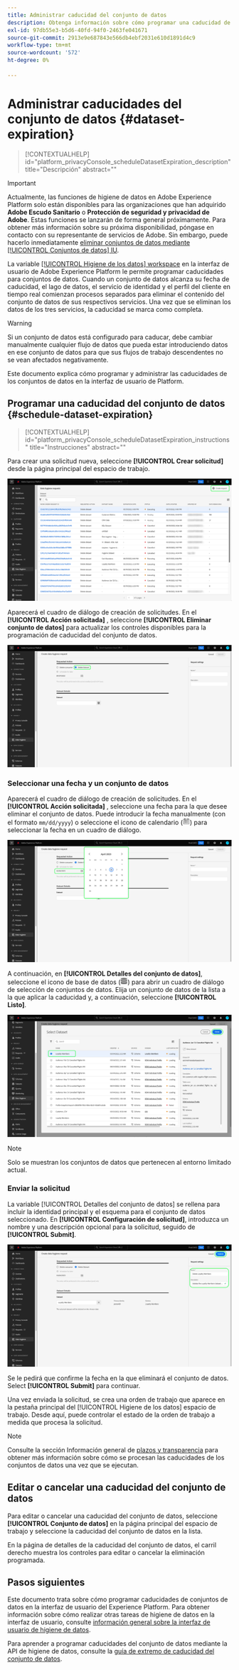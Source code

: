```yaml
---
title: Administrar caducidad del conjunto de datos
description: Obtenga información sobre cómo programar una caducidad de un conjunto de datos en la interfaz de usuario de Adobe Experience Platform.
exl-id: 97db55e3-b5d6-40fd-94f0-2463fe041671
source-git-commit: 2913e9e687843e566db4ebf2031e610d1891d4c9
workflow-type: tm+mt
source-wordcount: '572'
ht-degree: 0%

---
```


# Administrar caducidades del conjunto de datos {#dataset-expiration}

>[!CONTEXTUALHELP]
>id="platform_privacyConsole_scheduleDatasetExpiration_description"
>title="Descripción"
>abstract=""

>[!IMPORTANT]
>
>Actualmente, las funciones de higiene de datos en Adobe Experience Platform solo están disponibles para las organizaciones que han adquirido **Adobe Escudo Sanitario** o **Protección de seguridad y privacidad de Adobe**. Estas funciones se lanzarán de forma general próximamente. Para obtener más información sobre su próxima disponibilidad, póngase en contacto con su representante de servicios de Adobe. Sin embargo, puede hacerlo inmediatamente [eliminar conjuntos de datos mediante [!UICONTROL Conjuntos de datos] IU](../../catalog/datasets/user-guide.md#delete).

La variable [[!UICONTROL Higiene de los datos] workspace](./overview.md) en la interfaz de usuario de Adobe Experience Platform le permite programar caducidades para conjuntos de datos. Cuando un conjunto de datos alcanza su fecha de caducidad, el lago de datos, el servicio de identidad y el perfil del cliente en tiempo real comienzan procesos separados para eliminar el contenido del conjunto de datos de sus respectivos servicios. Una vez que se eliminan los datos de los tres servicios, la caducidad se marca como completa.

>[!WARNING]
>
>Si un conjunto de datos está configurado para caducar, debe cambiar manualmente cualquier flujo de datos que pueda estar introduciendo datos en ese conjunto de datos para que sus flujos de trabajo descendentes no se vean afectados negativamente.

Este documento explica cómo programar y administrar las caducidades de los conjuntos de datos en la interfaz de usuario de Platform.

## Programar una caducidad del conjunto de datos {#schedule-dataset-expiration}

>[!CONTEXTUALHELP]
>id="platform_privacyConsole_scheduleDatasetExpiration_instructions"
>title="Instrucciones"
>abstract=""

Para crear una solicitud nueva, seleccione **[!UICONTROL Crear solicitud]** desde la página principal del espacio de trabajo.

![Imagen que muestra la variable [!UICONTROL Crear solicitud] botón seleccionado](../images/ui/ttl/create-request-button.png)

Aparecerá el cuadro de diálogo de creación de solicitudes. En el **[!UICONTROL Acción solicitada]** , seleccione **[!UICONTROL Eliminar conjunto de datos]** para actualizar los controles disponibles para la programación de caducidad del conjunto de datos.

![Imagen que muestra la variable [!UICONTROL Crear solicitud] botón seleccionado](../images/ui/ttl/dataset-selected.png)

### Seleccionar una fecha y un conjunto de datos

Aparecerá el cuadro de diálogo de creación de solicitudes. En el **[!UICONTROL Acción solicitada]** , seleccione una fecha para la que desee eliminar el conjunto de datos. Puede introducir la fecha manualmente (con el formato `mm/dd/yyyy`) o seleccione el icono de calendario (![Imagen del icono del calendario](../images/ui/ttl/calendar-icon.png)) para seleccionar la fecha en un cuadro de diálogo.

![Imagen que muestra una fecha de caducidad establecida para el conjunto de datos](../images/ui/ttl/select-date.png)

A continuación, en **[!UICONTROL Detalles del conjunto de datos]**, seleccione el icono de base de datos (![Imagen del icono de la base de datos](../images/ui/ttl/database-icon.png)) para abrir un cuadro de diálogo de selección de conjuntos de datos. Elija un conjunto de datos de la lista a la que aplicar la caducidad y, a continuación, seleccione **[!UICONTROL Listo]**.

![Imagen que muestra un conjunto de datos seleccionado](../images/ui/ttl/select-dataset.png)

>[!NOTE]
>
>Solo se muestran los conjuntos de datos que pertenecen al entorno limitado actual.

### Enviar la solicitud

La variable [!UICONTROL Detalles del conjunto de datos] se rellena para incluir la identidad principal y el esquema para el conjunto de datos seleccionado. En **[!UICONTROL Configuración de solicitud]**, introduzca un nombre y una descripción opcional para la solicitud, seguido de **[!UICONTROL Submit]**.

![Imagen que muestra la variable [!UICONTROL Submit] botón seleccionado](../images/ui/ttl/submit.png)

Se le pedirá que confirme la fecha en la que eliminará el conjunto de datos. Select **[!UICONTROL Submit]** para continuar.

Una vez enviada la solicitud, se crea una orden de trabajo que aparece en la pestaña principal del [!UICONTROL Higiene de los datos] espacio de trabajo. Desde aquí, puede controlar el estado de la orden de trabajo a medida que procesa la solicitud.

>[!NOTE]
>
>Consulte la sección Información general de [plazos y transparencia](../home.md#dataset-expiration-transparency) para obtener más información sobre cómo se procesan las caducidades de los conjuntos de datos una vez que se ejecutan.

## Editar o cancelar una caducidad del conjunto de datos

Para editar o cancelar una caducidad del conjunto de datos, seleccione **[!UICONTROL Conjunto de datos]** en la página principal del espacio de trabajo y seleccione la caducidad del conjunto de datos en la lista.

En la página de detalles de la caducidad del conjunto de datos, el carril derecho muestra los controles para editar o cancelar la eliminación programada.

## Pasos siguientes

Este documento trata sobre cómo programar caducidades de conjuntos de datos en la interfaz de usuario del Experience Platform. Para obtener información sobre cómo realizar otras tareas de higiene de datos en la interfaz de usuario, consulte [información general sobre la interfaz de usuario de higiene de datos](./overview.md).

Para aprender a programar caducidades del conjunto de datos mediante la API de higiene de datos, consulte la [guía de extremo de caducidad del conjunto de datos](../api/dataset-expiration.md).
